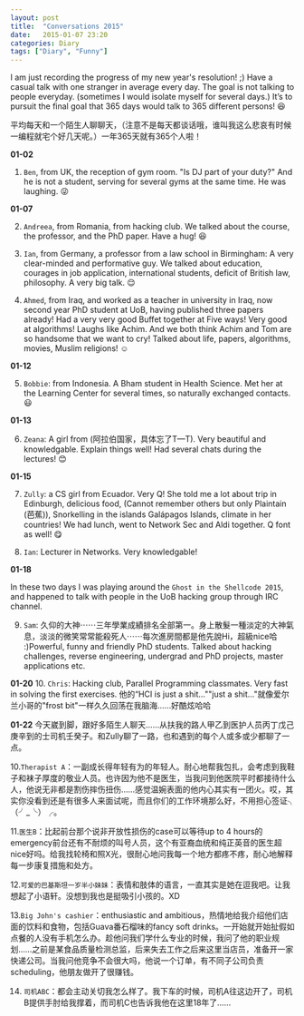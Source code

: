 ```yaml
---
layout: post
title:  "Conversations 2015"
date:   2015-01-07 23:20
categories: Diary
tags: ["Diary", "Funny"]
---
```


I am just recording the progress of my new year's resolution! ;) Have a casual talk with one stranger in average every day. The goal is not talking to people everyday. (sometimes I would isolate myself for several days.) It’s to pursuit the final goal that 365 days would talk to 365 different persons! :laughing: 

平均每天和一个陌生人聊聊天，（注意不是每天都谈话哦，谁叫我这么悲哀有时候一编程就宅个好几天呢。）一年365天就有365个人啦！

**01-02**

1. `Ben`, from UK, the reception of gym room. "Is DJ part of your duty?" And he is not a student, serving for several gyms at the same time. He was laughing. :stuck_out_tongue_winking_eye:

**01-07**

2. `Andreea`, from Romania, from hacking club. We talked about the course, the professor, and the PhD paper. Have a hug! :laughing:

3. `Ian`, from Germany, a professor from a law school in Birmingham: A very clear-minded and performative guy. We talked about education, courages in job application, international students, deficit of British law, philosophy. A very big talk. :relieved:

4. `Ahmed`, from Iraq, and worked as a teacher in university in Iraq, now second year PhD student at UoB, having published three papers already! Had a very very good Buffet together at Five ways! Very good at algorithms! Laughs like Achim. And we both think Achim and Tom are so handsome that we want to cry! Talked about life, papers, algorithms, movies, Muslim religions! :relaxed:

**01-12**

5. `Bobbie`: from Indonesia. A Bham student in Health Science. Met her at the Learning Center for several times, so naturally exchanged contacts. :smiley:

**01-13**

6. `Zeana`: A girl from (阿拉伯国家，具体忘了T—T). Very beautiful and knowledgable. Explain things well! Had several chats during the lectures! :blush:

**01-15**

7. `Zully`: a CS girl from Ecuador. Very Q! She told me a lot about trip in Edinburgh, delicious food, (Cannot remember others but only Plaintain (芭蕉)), Snorkelling in the islands Galápagos Islands, climate in her countries! We had lunch, went to Network Sec and Aldi together. Q font as well! :yum:

8. `Ian`: Lecturer in Networks. Very knowledgable! 

**01-18**

In these two days I was playing around the `Ghost in the Shellcode 2015`, and happened to talk with people in the UoB hacking group through IRC channel. 

9. `Sam`: 久仰的大神⋯⋯三年學業成績排名全部第一。身上散髮一種淡定的大神氣息，淡淡的微笑常常能殺死人⋯⋯每次進房間都是他先說Hi，超級nice哈 :)Powerful, funny and friendly PhD students. Talked about hacking challenges, reverse engineering, undergrad and PhD projects, master applications etc. 


**01-20**
10. `Chris`: Hacking club, Parallel Programming classmates. Very fast in solving the first exercises. 他的“HCI is just a shit...""just a shit..."就像爱尔兰小哥的"frost bit"一样久久回荡在我脑海……好酷炫哈哈

**01-22**
今天崴到脚，跟好多陌生人聊天……从扶我的路人甲乙到医护人员丙丁戊己庚辛到的士司机壬癸子。和Zully聊了一路，也和遇到的每个人或多或少都聊了一点。

10.`Therapist A`：一副成长得年轻有为的年轻人。耐心地帮我包扎，会考虑到我鞋子和袜子厚度的敬业人员。也许因为他不是医生，当我问到他医院平时都接待什么人，他说无非都是割伤摔伤扭伤……感觉温婉表面的他内心其实有一团火。哎，其实你没看到还是有很多人来面试呢，而且你们的工作环境那么好，不用担心签证╮（╯_╰）╭。

11.`医生B`：比起前台那个说非开放性损伤的case可以等待up to 4 hours的emergency前台还有不耐烦的叫号人员，这个有亚裔血统和纯正英音的医生超nice好吗。给我找轮椅和照X光，很耐心地问我每一个地方都疼不疼，耐心地解释每一步康复措施和处方。

12.`可爱的巴基斯坦一岁半小妹妹`：表情和肢体的语言，一直其实是她在逗我吧。让我想起了小语轩。没想到我也是挺吸引小孩的。XD

13.`Big John's cashier`：enthusiastic and ambitious，热情地给我介绍他们店面的饮料和食物，包括Guava番石榴味的fancy soft drinks。一开始就开始扯假如点餐的人没有手机怎么办。趁他问我们学什么专业的时候，我问了他的职业规划……之前是某食品质量检测总监，后来失去工作之后来这里当店员，准备开一家快递公司。当我问他竞争不会很大吗，他说一个订单，有不同子公司负责scheduling，他朋友做开了很赚钱。

14. `司机ABC`：都会主动关切我怎么样了。我下车的时候，司机A往这边开了，司机B提供手肘给我撑着，而司机C也告诉我他在这里18年了……

